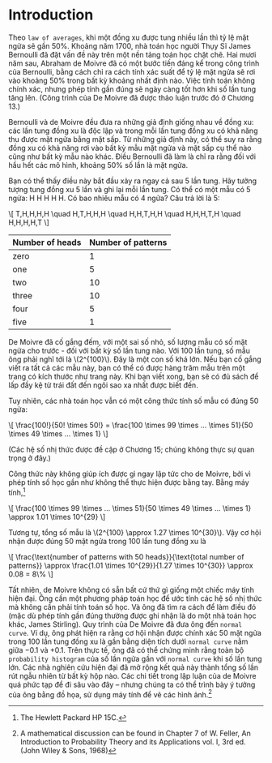 # Introduction

Theo `law of averages`, khi một đồng xu được tung nhiều lần thì tỷ lệ mặt ngửa sẽ gần 50%. Khoảng năm 1700, nhà toán học người Thụy Sĩ James Bernoulli đã đặt vấn đề này trên một nền tảng toán học chặt chẽ. Hai mươi năm sau, Abraham de Moivre đã có một bước tiến đáng kể trong công trình của Bernoulli, bằng cách chỉ ra cách tính xác suất để tỷ lệ mặt ngửa sẽ rơi vào khoảng 50% trong bất kỳ khoảng nhất định nào. Việc tính toán không chính xác, nhưng phép tính gần đúng sẽ ngày càng tốt hơn khi số lần tung tăng lên. (Công trình của De Moivre đã được thảo luận trước đó ở Chương 13.)

Bernoulli và de Moivre đều đưa ra những giả định giống nhau về đồng xu: các lần tung đồng xu là độc lập và trong mỗi lần tung đồng xu có khả năng thu được mặt ngửa bằng mặt sấp. Từ những giả định này, có thể suy ra rằng đồng xu có khả năng rơi vào bất kỳ mẫu mặt ngửa và mặt sấp cụ thể nào cũng như bất kỳ mẫu nào khác. Điều Bernoulli đã làm là chỉ ra rằng đối với hầu hết các mô hình, khoảng 50% số lần là mặt ngửa.

Bạn có thể thấy điều này bắt đầu xảy ra ngay cả sau 5 lần tung. Hãy tưởng tượng tung đồng xu 5 lần và ghi lại mỗi lần tung. Có thể có một mẫu có 5 ngửa: H H H H H. Có bao nhiêu mẫu có 4 ngửa? Câu trả lời là 5:

\\[
T,H,H,H,H \quad H,T,H,H,H \quad H,H,T,H,H \quad H,H,H,T,H \quad H,H,H,H,T
\\]

| Number of heads | Number of patterns |
| --------------- | ------------------ |
| zero            | 1                  |
| one             | 5                  |
| two             | 10                 |
| three           | 10                 |
| four            | 5                  |
| five            | 1                  |

De Moivre đã cố gắng đếm, với một sai số nhỏ, số lượng mẫu có số mặt ngửa cho trước - đối với bất kỳ số lần tung nào. Với 100 lần tung, số mẫu ông phải nghĩ tới là \\(2^{100}\\). Đây là một con số khá lớn. Nếu bạn cố gắng viết ra tất cả các mẫu này, bạn có thể có được hàng trăm mẫu trên một trang có kích thước như trang này. Khi bạn viết xong, bạn sẽ có đủ sách để lấp đầy kệ từ trái đất đến ngôi sao xa nhất được biết đến.

Tuy nhiên, các nhà toán học vẫn có một công thức tính số mẫu có đúng 50 ngửa:

\\[
\frac{100\!}{50\! \times 50\!} = \frac{100 \times 99 \times ... \times 51}{50 \times 49 \times ... \times 1}
\\]

(Các hệ số nhị thức được đề cập ở Chương 15; chúng không thực sự quan trọng ở đây.)

Công thức này không giúp ích được gì ngay lập tức cho de Moivre, bởi vì phép tính số học gần như không thể thực hiện được bằng tay. Bằng máy tính,[^1]

\\[
\frac{100 \times 99 \times ... \times 51}{50 \times 49 \times ... \times 1} \approx 1.01 \times 10^{29}
\\]

Tương tự, tổng số mẫu là \\(2^{100} \approx 1.27 \times 10^{30}\\). Vậy cơ hội nhận được đúng 50 mặt ngửa trong 100 lần tung đồng xu là

\\[
\frac{\text{number of patterns with 50 heads}}{\text{total number of patterns}} \approx \frac{1.01 \times 10^{29}}{1.27 \times 10^{30}} \approx 0.08 = 8\\%
\\]

Tất nhiên, de Moivre không có sẵn bất cứ thứ gì giống một chiếc máy tính hiện đại. Ông cần một phương pháp toán học để ước tính các hệ số nhị thức mà không cần phải tính toán số học. Và ông đã tìm ra cách để làm điều đó (mặc dù phép tính gần đúng thường được ghi nhận là do một nhà toán học khác, James Stirling). Quy trình của De Moivre đã đưa ông đến `normal curve`. Ví dụ, ông phát hiện ra rằng cơ hội nhận được chính xác 50 mặt ngửa trong 100 lần tung đồng xu là gần bằng diện tích dưới `normal curve` nằm giữa −0.1 và +0.1. Trên thực tế, ông đã có thể chứng minh rằng toàn bộ `probability histogram` của số lần ngửa gần với `normal curve` khi số lần tung lớn. Các nhà nghiên cứu hiện đại đã mở rộng kết quả này thành tổng số lần rút ngẫu nhiên từ bất kỳ hộp nào. Các chi tiết trong lập luận của de Moivre quá phức tạp để đi sâu vào đây – nhưng chúng ta có thể trình bày ý tưởng của ông bằng đồ họa, sử dụng máy tính để vẽ các hình ảnh.[^2]

[^1]: The Hewlett Packard HP 15C.

[^2]: A mathematical discussion can be found in Chapter 7 of W. Feller, An Introduction to Probability Theory and its Applications vol. I, 3rd ed. (John Wiley & Sons, 1968)
